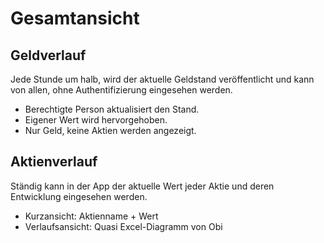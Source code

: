 # Gesamtansicht

## Geldverlauf
Jede Stunde um halb, wird der aktuelle Geldstand veröffentlicht und kann von allen,
ohne Authentifizierung eingesehen werden.

- Berechtigte Person aktualisiert den Stand.
- Eigener Wert wird hervorgehoben.
- Nur Geld, keine Aktien werden angezeigt.

## Aktienverlauf
Ständig kann in der App der aktuelle Wert jeder Aktie und deren Entwicklung eingesehen werden.

- Kurzansicht: Aktienname + Wert
- Verlaufsansicht: Quasi Excel-Diagramm von Obi
